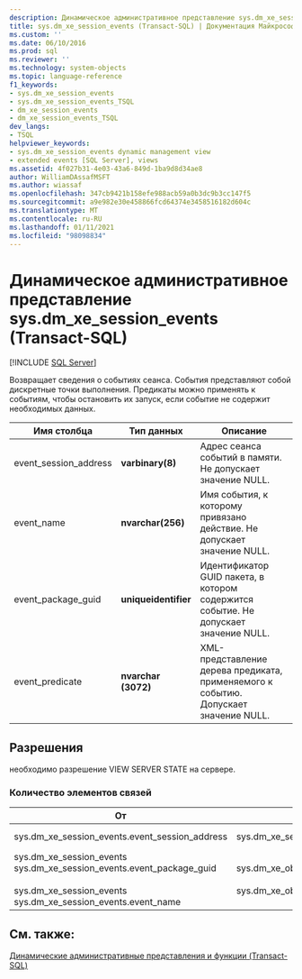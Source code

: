 ```yaml
---
description: Динамическое административное представление sys.dm_xe_session_events (Transact-SQL)
title: sys.dm_xe_session_events (Transact-SQL) | Документация Майкрософт
ms.custom: ''
ms.date: 06/10/2016
ms.prod: sql
ms.reviewer: ''
ms.technology: system-objects
ms.topic: language-reference
f1_keywords:
- sys.dm_xe_session_events
- sys.dm_xe_session_events_TSQL
- dm_xe_session_events
- dm_xe_session_events_TSQL
dev_langs:
- TSQL
helpviewer_keywords:
- sys.dm_xe_session_events dynamic management view
- extended events [SQL Server], views
ms.assetid: 4f027b31-4e03-43a6-849d-1ba9d8d34ae8
author: WilliamDAssafMSFT
ms.author: wiassaf
ms.openlocfilehash: 347cb9421b158efe988acb59a0b3dc9b3cc147f5
ms.sourcegitcommit: a9e982e30e458866fcd64374e3458516182d604c
ms.translationtype: MT
ms.contentlocale: ru-RU
ms.lasthandoff: 01/11/2021
ms.locfileid: "98098834"
---
```

# <a name="sysdm_xe_session_events-transact-sql"></a>Динамическое административное представление sys.dm_xe_session_events (Transact-SQL)
[!INCLUDE [SQL Server](../../includes/applies-to-version/sqlserver.md)]

  Возвращает сведения о событиях сеанса. События представляют собой дискретные точки выполнения. Предикаты можно применять к событиям, чтобы остановить их запуск, если событие не содержит необходимых данных.  
   
|Имя столбца|Тип данных|Описание|  
|-----------------|---------------|-----------------|  
|event_session_address|**varbinary(8)**|Адрес сеанса событий в памяти. Не допускает значение NULL.|  
|event_name|**nvarchar(256)**|Имя события, к которому привязано действие. Не допускает значение NULL.|  
|event_package_guid|**uniqueidentifier**|Идентификатор GUID пакета, в котором содержится событие. Не допускает значение NULL.|  
|event_predicate|**nvarchar (3072)**|XML-представление дерева предиката, применяемого к событию. Допускает значение NULL.|  
  
## <a name="permissions"></a>Разрешения  
 необходимо разрешение VIEW SERVER STATE на сервере.  
  
### <a name="relationship-cardinalities"></a>Количество элементов связей  
  
|От|Кому|Relationship|  
|----------|--------|------------------|  
|sys.dm_xe_session_events.event_session_address|sys.dm_xe_sessions.address|«многие к одному»|  
|sys.dm_xe_session_events sys.dm_xe_session_events.event_package_guid<br /><br /> sys.dm_xe_session_events sys.dm_xe_session_events.event_name|sys.dm_xe_objects.name,<br /><br /> sys.dm_xe_objects.package_guid|«многие к одному»|  
  
## <a name="see-also"></a>См. также:  
 [Динамические административные представления и функции (Transact-SQL)](~/relational-databases/system-dynamic-management-views/system-dynamic-management-views.md)  
  
  

